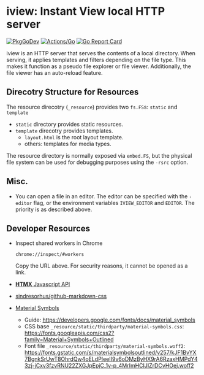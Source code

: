 # iview: Instant View local HTTP server

[![PkgGoDev](https://pkg.go.dev/badge/github.com/koron/iview)](https://pkg.go.dev/github.com/koron/iview)
[![Actions/Go](https://github.com/koron/iview/workflows/Go/badge.svg)](https://github.com/koron/iview/actions?query=workflow%3AGo)
[![Go Report Card](https://goreportcard.com/badge/github.com/koron/iview)](https://goreportcard.com/report/github.com/koron/iview)

iview is an HTTP server that serves the contents of a local directory. When serving, it applies templates and filters depending on the file type. This makes it function as a pseudo file explorer or file viewer. Additionally, the file viewer has an auto-reload feature.

## Direcotry Structure for Resources

The resource direcotry (`_resource`) provides two `fs.FS`s: `static` and `template`

*   `static` directory provides static resources.
*   `template` direcotry provides templates.
    *   `layout.html` is the root layout template.
    *   others: templates for media types.

The resource directory is normally exposed via `embed.FS`, but the physical file system can be used for debugging purposes using the `-rsrc` option.

## Misc.

*   You can open a file in an editor.  The editor can be specified with the `-editor` flag, or the environment variables `IVIEW_EDITOR` and `EDITOR`.  The priority is as described above.

## Developer Resources

*   Inspect shared workers in Chrome

    `chrome://inspect/#workers`

    Copy the URL above. For security reasons, it cannot be opened as a link.

*   [**HTMX** Javascript API](https://htmx.org/api/)

*   [sindresorhus/github-markdown-css](https://github.com/sindresorhus/github-markdown-css)

*   [Material Symbols](https://fonts.google.com/icons?icon.set=Material+Symbols)

    *   Guide: <https://developers.google.com/fonts/docs/material_symbols>
    *   CSS base `_resource/static/thirdparty/material-symbols.css`:  
        <https://fonts.googleapis.com/css2?family=Material+Symbols+Outlined>
    *   Font file `_resource/static/thirdparty/material-symbols.woff2`:  
        <https://fonts.gstatic.com/s/materialsymbolsoutlined/v257/kJF1BvYX7BgnkSrUwT8OhrdQw4oELdPIeeII9v6oDMzByHX9rA6RzaxHMPdY43zj-jCxv3fzvRNU22ZXGJpEpjC_1v-p_4MrImHCIJIZrDCvHOej.woff2>
